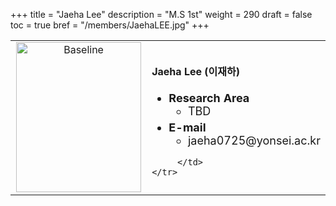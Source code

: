 +++
title = "Jaeha Lee"
description = "M.S 1st"
weight = 290
draft = false
toc = true
bref = "/members/JaehaLEE.jpg"
+++

<table>
    <tr>
       <td width="280" align="center" valign="top">
          <img alt="Baseline" width="200px" height="240" src="/members/JaehaLEE.jpg">
       </td>
       <td>
            <h4>Jaeha Lee (이재하)</h4>
            <ul class="member_info">
                <li style="font-size: 18px"><b>Research Area</b>
                    <ul class="interest">
                        <li style="margin-bottom: 5px">TBD</li>
                    </ul>
                </li>
                <li style="font-size: 18px"><b>E-mail</b>
                    <ul>
                        <li style="margin-bottom: 5px">jaeha0725@yonsei.ac.kr</li>
                    </ul>
                </li>
            </ul>
            
         </td>
    </tr>
</table>